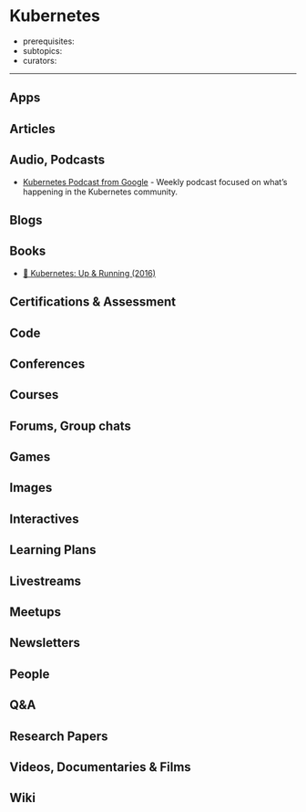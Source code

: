 # Kubernetes

- prerequisites:
- subtopics:
- curators:

------

## Apps

## Articles

## Audio, Podcasts
- [Kubernetes Podcast from Google](https://overcast.fm/itunes1370049232/kubernetes-podcast-from-google) - Weekly podcast focused on what’s happening in the Kubernetes community.

## Blogs

## Books

- [📕 Kubernetes: Up & Running (2016)](https://www.goodreads.com/book/show/26759355-kubernetes)

## Certifications & Assessment

## Code

## Conferences

## Courses

## Forums, Group chats

## Games

## Images

## Interactives

## Learning Plans

## Livestreams

## Meetups

## Newsletters

## People

## Q&A

## Research Papers

## Videos, Documentaries & Films

## Wiki
